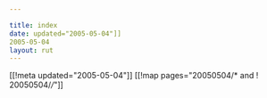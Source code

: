 ```yaml
---

title: index
date: updated="2005-05-04"]]
2005-05-04
layout: rut
---
```


[[!meta updated="2005-05-04"]]
[[!map pages="20050504/* and ! 20050504/*/*"]]
